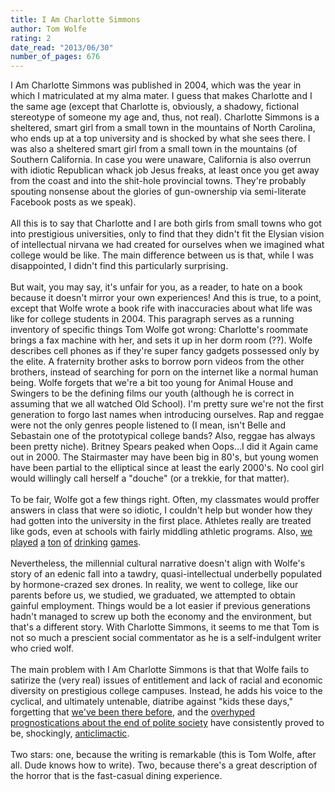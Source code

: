 ```yaml
---
title: I Am Charlotte Simmons
author: Tom Wolfe
rating: 2
date_read: "2013/06/30"
number_of_pages: 676
---
```


I Am Charlotte Simmons was published in 2004, which was the year in which I matriculated at my alma mater. I guess that makes Charlotte and I the same age (except that Charlotte is, obviously, a shadowy, fictional stereotype of someone my age and, thus, not real). Charlotte Simmons is a sheltered, smart girl from a small town in the mountains of North Carolina, who ends up at a top university and is shocked by what she sees there. I was also a sheltered smart girl from a small town in the mountains (of Southern California. In case you were unaware, California is also overrun with idiotic Republican whack job Jesus freaks, at least once you get away from the coast and into the shit-hole provincial towns. They're probably spouting nonsense about the glories of gun-ownership via semi-literate Facebook posts as we speak).<br/><br/>All this is to say that Charlotte and I are both girls from small towns who got into prestigious universities, only to find that they didn't fit the Elysian vision of intellectual nirvana we had created for ourselves when we imagined what college would be like. The main difference between us is that, while I was disappointed, I didn't find this particularly surprising.<br/><br/>But wait, you may say, it's unfair for you, as a reader, to hate on a book because it doesn't mirror your own experiences! And this is true, to a point, except that Wolfe wrote a book rife with inaccuracies about what life was like for college students in 2004. This paragraph serves as a running inventory of specific things Tom Wolfe got wrong: Charlotte's roommate brings a fax machine with her, and sets it up in her dorm room (??). Wolfe describes cell phones as if they're super fancy gadgets possessed only by the elite. A fraternity brother asks to borrow porn videos from the other brothers, instead of searching for porn on the internet like a normal human being. Wolfe forgets that we're a bit too young for Animal House and Swingers to be the defining films our youth (although he is correct in assuming that we all watched Old School). I'm pretty sure we're not the first generation to forgo last names when introducing ourselves. Rap and reggae were not the only genres people listened to (I mean, isn't Belle and Sebastain one of the prototypical college bands? Also, reggae has always been pretty niche). Britney Spears peaked when Oops…I did it Again came out in 2000. The Stairmaster may have been big in 80's, but young women have been partial to the elliptical since at least the early 2000's. No cool girl would willingly call herself a "douche" (or a trekkie, for that matter). <br/><br/>To be fair, Wolfe got a few things right. Often, my classmates would proffer answers in class that were so idiotic, I couldn't help but wonder how they had gotten into the university in the first place. Athletes really are treated like gods, even at schools with fairly middling athletic programs. Also, <a href="http://en.wikipedia.org/wiki/Flip_cup">we</a> <a href="http://en.wikipedia.org/wiki/Kings_(drinking_game)">played</a> <a href="http://en.wikipedia.org/wiki/Quarters_(drinking_game)">a</a> <a href="http://en.wikipedia.org/wiki/Beer_pong">ton</a> <a href="http://en.wikipedia.org/wiki/Fuck_the_dealer#Making_trump">of</a> <a href="http://en.wikipedia.org/wiki/Never_have_I_ever">drinking</a> <a href="http://en.wikipedia.org/wiki/Edward_Fortyhands">games</a>.<br/><br/>Nevertheless, the millennial cultural narrative doesn't align with Wolfe's story of an edenic fall into a tawdry, quasi-intellectual underbelly populated by hormone-crazed sex drones. In reality, we went to college, like our parents before us, we studied, we graduated, we attempted to obtain gainful employment. Things would be a lot easier if previous generations hadn't managed to screw up both the economy and the environment, but that's a different story. With Charlotte Simmons, it seems to me that Tom is not so much a prescient social commentator as he is a self-indulgent writer who cried wolf.<br/><br/>The main problem with I Am Charlotte Simmons is that that Wolfe fails to satirize the (very real) issues of entitlement and lack of racial and economic diversity on prestigious college campuses. Instead, he adds his voice to the cyclical, and ultimately untenable, diatribe against "kids these days," forgetting that <a href="http://www.youtube.com/watch?v=7xZOrWK6d4g">we've been there before</a>, and the <a href="http://www.youtube.com/watch?v=54xWo7ITFbg">overhyped prognostications about the end of polite society</a> have consistently proved to be, shockingly, <a href="http://www.youtube.com/watch?v=vdB-8eLEW8g">anticlimactic</a>. <br/><br/>Two stars: one, because the writing is remarkable (this is Tom Wolfe, after all. Dude knows how to write). Two, because there's a great description of the horror that is the fast-casual dining experience. 